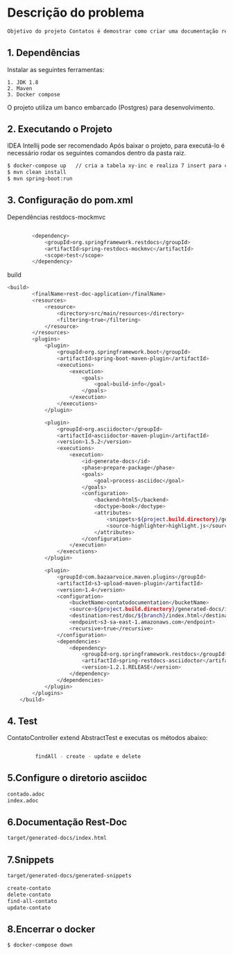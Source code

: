 # Descrição do problema 

```sh
Objetivo do projeto Contatos é demostrar como criar uma documentação rest-doc
```
 
## 1. Dependências

Instalar as seguintes ferramentas:

    1. JDK 1.8
    2. Maven
    3. Docker compose
    
O projeto utiliza um banco embarcado (Postgres) para desenvolvimento.
 
## 2. Executando o Projeto
 IDEA Intellij pode ser recomendado
Após baixar o projeto, para executá-lo é necessário rodar os seguintes comandos dentro da pasta raiz.

```sh
$ docker-compose up   // cria a tabela xy-inc e realiza 7 insert para começar a testar os serviços de forma automatizada.
$ mvn clean install   
$ mvn spring-boot:run 
```
## 3. Configuração do pom.xml
Dependências restdocs-mockmvc

```sh

        <dependency>
            <groupId>org.springframework.restdocs</groupId>
            <artifactId>spring-restdocs-mockmvc</artifactId>
            <scope>test</scope>
        </dependency>

```

build
```sh
<build>
        <finalName>rest-doc-application</finalName>
        <resources>
            <resource>
                <directory>src/main/resources</directory>
                <filtering>true</filtering>
            </resource>
        </resources>
        <plugins>
            <plugin>
                <groupId>org.springframework.boot</groupId>
                <artifactId>spring-boot-maven-plugin</artifactId>
                <executions>
                    <execution>
                        <goals>
                            <goal>build-info</goal>
                        </goals>
                    </execution>
                </executions>
            </plugin>

            <plugin>
                <groupId>org.asciidoctor</groupId>
                <artifactId>asciidoctor-maven-plugin</artifactId>
                <version>1.5.2</version>
                <executions>
                    <execution>
                        <id>generate-docs</id>
                        <phase>prepare-package</phase>
                        <goals>
                            <goal>process-asciidoc</goal>
                        </goals>
                        <configuration>
                            <backend>html5</backend>
                            <doctype>book</doctype>
                            <attributes>
                                <snippets>${project.build.directory}/generated-snippets</snippets>
                                <source-highlighter>highlight.js</source-highlighter>
                            </attributes>
                        </configuration>
                    </execution>
                </executions>
            </plugin>

            <plugin>
                <groupId>com.bazaarvoice.maven.plugins</groupId>
                <artifactId>s3-upload-maven-plugin</artifactId>
                <version>1.4</version>
                <configuration>
                    <bucketName>contatodocumentation</bucketName>
                    <source>${project.build.directory}/generated-docs/index.html</source>
                    <destination>rest/doc/${branch}/index.html</destination>
                    <endpoint>s3-sa-east-1.amazonaws.com</endpoint>
                    <recursive>true</recursive>
                </configuration>
                <dependencies>
                    <dependency>
                        <groupId>org.springframework.restdocs</groupId>
                        <artifactId>spring-restdocs-asciidoctor</artifactId>
                        <version>1.2.1.RELEASE</version>
                    </dependency>
                </dependencies>
            </plugin>
        </plugins>
    </build>
```

## 4. Test
ContatoController extend AbstractTest e executas os métodos abaixo:

```sh

         findAll - create - update e delete

```

## 5.Configure o diretorio asciidoc

```sh
contado.adoc
index.adoc

```

## 6.Documentação Rest-Doc

```sh
target/generated-docs/index.html

```

## 7.Snippets

```sh
target/generated-docs/generated-snippets

create-contato
delete-contato
find-all-contato
update-contato

```

## 8.Encerrar o docker
```sh
$ docker-compose down

```
